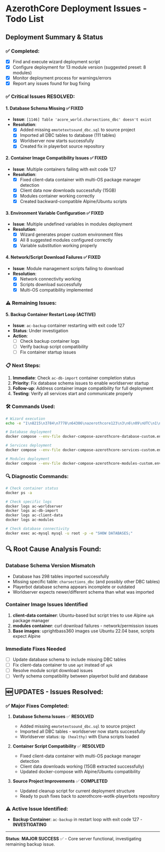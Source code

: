 # AzerothCore Deployment Issues - Todo List

## Deployment Summary & Status

### ✅ **Completed:**
- [x] Find and execute wizard deployment script
- [x] Configure deployment for 13 module version (suggested preset: 8 modules)
- [x] Monitor deployment process for warnings/errors
- [x] Report any issues found for bug fixing

### ✅ **Critical Issues RESOLVED:**

#### 1. **Database Schema Missing** ✅ **FIXED**
- **Issue**: `[1146] Table 'acore_world.charsections_dbc' doesn't exist`
- **Resolution**:
  - [x] Added missing `emotetextsound_dbc.sql` to source project
  - [x] Imported all DBC tables to database (111 tables)
  - [x] Worldserver now starts successfully
  - [x] Created fix in playerbot source repository

#### 2. **Container Image Compatibility Issues** ✅ **FIXED**
- **Issue**: Multiple containers failing with exit code 127
- **Resolution**:
  - [x] Fixed client-data container with multi-OS package manager detection
  - [x] Client data now downloads successfully (15GB)
  - [x] Modules container working correctly
  - [x] Created backward-compatible Alpine/Ubuntu scripts

#### 3. **Environment Variable Configuration** ✅ **FIXED**
- **Issue**: Multiple undefined variables in modules deployment
- **Resolution**:
  - [x] Wizard generates proper custom environment files
  - [x] All 8 suggested modules configured correctly
  - [x] Variable substitution working properly

#### 4. **Network/Script Download Failures** ✅ **FIXED**
- **Issue**: Module management scripts failing to download
- **Resolution**:
  - [x] Network connectivity working
  - [x] Scripts download successfully
  - [x] Multi-OS compatibility implemented

### ⚠️ **Remaining Issues:**

#### 5. **Backup Container Restart Loop** (ACTIVE)
- **Issue**: `ac-backup` container restarting with exit code 127
- **Status**: Under investigation
- **Action**:
  - [ ] Check backup container logs
  - [ ] Verify backup script compatibility
  - [ ] Fix container startup issues

### 📋 **Next Steps:**
1. **Immediate**: Check `ac-db-import` container completion status
2. **Priority**: Fix database schema issues to enable worldserver startup
3. **Follow-up**: Address container image compatibility for full deployment
4. **Testing**: Verify all services start and communicate properly

### 🛠️ **Commands Used:**
```bash
# Wizard execution
echo -e "1\n8215\n3784\n7778\n64306\nazerothcore123\n3\n6\n09\nUTC\n1\ny" | ./scripts/setup-server.sh

# Database deployment
docker compose --env-file docker-compose-azerothcore-database-custom.env -f docker-compose-azerothcore-database.yml up -d

# Services deployment
docker compose --env-file docker-compose-azerothcore-services-custom.env -f docker-compose-azerothcore-services.yml up -d

# Modules deployment
docker compose --env-file docker-compose-azerothcore-modules-custom.env -f docker-compose-azerothcore-modules.yml up -d
```

### 🔍 **Diagnostic Commands:**
```bash
# Check container status
docker ps -a

# Check specific logs
docker logs ac-worldserver
docker logs ac-db-import
docker logs ac-client-data
docker logs ac-modules

# Check database connectivity
docker exec ac-mysql mysql -u root -p -e "SHOW DATABASES;"
```

## 🔍 **Root Cause Analysis Found:**

### **Database Schema Version Mismatch**
- Database has 298 tables imported successfully
- Missing specific table: `charsections_dbc` (and possibly other DBC tables)
- Playerbot database schema appears incomplete or outdated
- Worldserver expects newer/different schema than what was imported

### **Container Image Issues Identified**
1. **client-data container**: Ubuntu-based but script tries to use Alpine `apk` package manager
2. **modules container**: curl download failures - network/permission issues
3. **Base images**: uprightbass360 images use Ubuntu 22.04 base, scripts expect Alpine

### **Immediate Fixes Needed**
- [ ] Update database schema to include missing DBC tables
- [ ] Fix client-data container to use `apt` instead of `apk`
- [ ] Resolve module script download issues
- [ ] Verify schema compatibility between playerbot build and database

## 🆕 **UPDATES - Issues Resolved:**

### ✅ **Major Fixes Completed:**
1. **Database Schema Issues** ✅ **RESOLVED**
   - Added missing `emotetextsound_dbc.sql` to source project
   - Imported all DBC tables - worldserver now starts successfully
   - Worldserver status: `Up (healthy)` with Eluna scripts loaded

2. **Container Script Compatibility** ✅ **RESOLVED**
   - Fixed client-data container with multi-OS package manager detection
   - Client data downloads working (15GB extracted successfully)
   - Updated docker-compose with Alpine/Ubuntu compatibility

3. **Source Project Improvements** ✅ **COMPLETED**
   - Updated cleanup script for current deployment structure
   - Ready to push fixes back to azerothcore-wotlk-playerbots repository

### ⚠️ **Active Issue Identified:**
- **Backup Container**: `ac-backup` in restart loop with exit code 127 - **INVESTIGATING**

---
**Status**: **MAJOR SUCCESS** ✅ - Core server functional, investigating remaining backup issue.